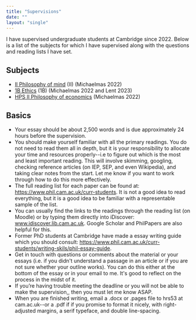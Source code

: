 ```yaml
---
title: "Supervisions"
date: ""
layout: "single"
---
```


I have supervised undergraduate students at Cambridge since 2022. Below is a list of the subjects for which I have supervised along with the questions and reading lists I have set. 

## Subjects 

- [II Philosophy of mind](pom/) (II) (Michaelmas 2022)
- [1B Ethics](ethics/) (1B) (Michaelmas 2022 and Lent 2023)
- [HPS II Philosophy of economics](economics/) (Michaelmas 2022)

## Basics

- Your essay should be about 2,500 words and is due approximately 24 hours before the supervision. 
- You should make yourself familiar with all the primary readings. You do not need to read them all in depth, but it is your responsibility to allocate your time and resources properly--i.e to figure out which is the most and least important reading. This will involve skimming, googling, checking reference articles (on IEP, SEP, and even Wikipedia), and taking clear notes from the start. Let me know if you want to work through how to do this more effectively. 
- The full reading list for each paper can be found at: https://www.phil.cam.ac.uk/curr-students. It is not a good idea to read everything, but it is a good idea to be familiar with a representable sample of the list. 
- You can usually find the links to the readings through the reading list (on Moodle) or by typing them directly into iDiscover: www.idiscover.lib.cam.ac.uk. Google Scholar and PhilPapers are also helpful for this. 
- Former PhD students at Cambridge have made a essay writing guide which you should consult: https://www.phil.cam.ac.uk/curr-students/writing-skils/phil-essay-guide.  
- Get in touch with questions or comments about the material or your essays (i.e. if you didn't understand a passage in an article or if you are not sure whether your outline works). You can do this either at the bottom of the essay or in your email to me. It's good to reflect on the process in the midst of it. 
- If you’re having trouble meeting the deadline or you will not be able to make the supervision,, then you must let me know ASAP. 
- When you are finished writing, email a .docx or .pages file to hrs53 at cam.ac.uk--or a .pdf if if you promise to format it nicely, with right-adjusted margins, a serif typeface, and double line-spacing. 